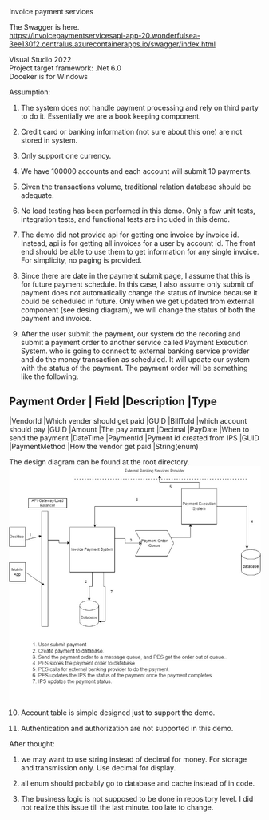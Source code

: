 Invoice payment services   

The Swagger is here.       
https://invoicepaymentservicesapi-app-20.wonderfulsea-3ee130f2.centralus.azurecontainerapps.io/swagger/index.html

Visual Studio 2022   
Project target framework: .Net 6.0   
Doceker is for Windows   
 
Assumption:
1. The system does not handle payment processing and rely on third party to do it. Essentially we are a book keeping component.

2. Credit card or banking information (not sure about this one) are not stored in system.

3. Only support one currency.

4. We have 100000 accounts and each account will submit 10 payments.

5. Given the transactions volume, traditional relation database should be adequate.

6. No load testing has been performed in this demo. Only a few unit tests, integration tests, and functional tests are included in this demo.

7. The demo did not provide api for getting one invoice by invoice id. Instead, api is for getting all invoices for a user by account id. 
	The front end should be able to use them to get information for any single invoice. For simplicity, no paging is provided.

8. Since there are date in the payment submit page, I assume that this is for future payment schedule. In this case, I also assume 
	only submit of payment does not automatically change the status of invoice because it could be scheduled in future. Only when we 
	get updated from external component (see desing diagram), we will change the status of both the payment and invoice.

9. After the user submit the payment, our system do the recoring and submit a payment order to another service called Payment Execution System.
	who is going to connect to external banking service provider and do the money transaction as scheduled. It will update our system
	with the status of the payment. The payment order will be something like the following.

Payment Order
| Field			|Description	                    |Type
--------------------------------------------------------------------
|VendorId		|Which vender should get paid	|GUID
|BillToId		|which account should pay       |GUID
|Amount			|The pay amount	                |Decimal
|PayDate		|When to send the payment	|DateTime
|PaymentId		|Pyment id created from IPS	|GUID
|PaymentMethod		|How the vendor get paid	|String(enum)


The design diagram can be found at the root directory.
![design](../Bill_Payment_Service_Design.jpg)

10. Account table is simple designed just to support the demo.

11. Authentication and authorization are not supported in this demo.


After thought:
1. we may want to use string instead of decimal for money. For storage and transmission only. Use decimal for display.

2. all enum should probably go to database and cache instead of in code.

3. The business logic is not supposed to be done in repository level. I did not realize this issue till the last minute. too
	late to change.
